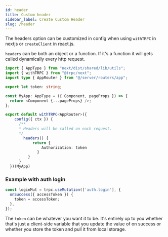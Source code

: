 ```yaml
---
id: header
title: Custom header
sidebar_label: Create Custom Header
slug: /header
---
```


The headers option can be customized in config when using `withTRPC` in nextjs or `createClient` in react.js.

`headers` can be both an object or a function. If it's a function it will gets called dynamically every http request.

```ts title='_app.tsx'
import { AppType } from "next/dist/shared/lib/utils";
import { withTRPC } from "@trpc/next";
import type { AppRouter } from "@/server/routers/app";

export let token: string;

const MyApp: AppType = ({ Component, pageProps }) => {
  return <Component {...pageProps} />;
};

export default withTRPC<AppRouter>({
    config({ ctx }) {
      /**
      * Headers will be called on each request.
      */
        headers() {
            return {
                Authorization: token
              }
          }
      }
  })(MyApp)
```

### Example with auth login

```ts title='pages/auth.tsx'
const loginMut = trpc.useMutation(['auth.login'], {
  onSuccess({ accessToken }) {
    token = accessToken;
  },
});
```

The `token` can be whatever you want it to be. It's entirely up to you whether that's just a client-side
variable that you update the value of on success or whether you store the token and pull it from local storage.
